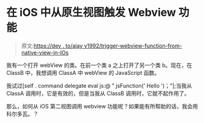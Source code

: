 # 在 iOS 中从原生视图触发 Webview 功能

> 原文:[https://dev . to/ajay v1992/trigger-webview-function-from-native-view-in-IOs](https://dev.to/ajayv1992/trigger-webview-function-from-native-view-in-ios)

我有一个打开 webView 的类。在前一个类 a 之上打开了另一个类 b。现在，在 ClassB 中，我想调用 ClassA 中 webView 的 JavaScript 函数。

我试过[self . command delegate eval js:@ " jsFunction(' Hello ')；"];当我从 ClassA 调用时，它是有效的，但是当我从 ClassB 调用时，它就不起作用了。

那么，如何从 iOS 第二视图调用 webview 功能呢？如果能有所帮助的话，我会用科尔多瓦。？